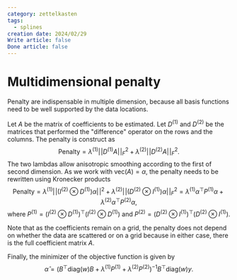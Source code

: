 ```yaml
---
category: zettelkasten
tags:
  - splines
creation date: 2024/02/29
Write article: false
Done article: false
---
```

# Multidimensional penalty

Penalty are indispensable in multiple dimension, because all basis functions need to be well supported by the data locations.

Let $A$ be the matrix of coefficients to be estimated. Let $D^{(1)}$ and $D^{(2)}$ be the matrices that performed the "difference" operator on the rows and the columns. The penalty is construct as
$$\text{Penalty} = \lambda^{(1)}\lvert\!\lvert D^{(1)}A\rvert\!\rvert_F^2 + \lambda^{(2)}\lvert\!\lvert D^{(2)}A\rvert\!\rvert_F^2.$$
The two lambdas allow anisotropic smoothing according to the first of second dimension.
As we work with $\text{vec}(A) = \alpha$, the penalty needs to be rewritten using Kronecker products
$$\text{Penalty} = \lambda^{(1)}\lvert\!\lvert (I^{(2)} \otimes D^{(1)})\alpha\rvert\!\rvert^2 + \lambda^{(2)}\lvert\!\lvert (D^{(2)} \otimes I^{(1)})\alpha\rvert\!\rvert_F^2 = \lambda^{(1)} \alpha^\top P^{(1)}\alpha + \lambda^{(2)}\alpha^\top P^{(2)}\alpha,$$
where $P^{(1)} = (I^{(2)} \otimes D^{(1)})^\top(I^{(2)} \otimes D^{(1)})$ and $P^{(2)} = (D^{(2)} \otimes I^{(1)})^\top(D^{(2)} \otimes I^{(1)})$.

Note that as the coefficients remain on a grid, the penalty does not depend on whether the data are scattered or on a grid because in either case, there is the full coefficient matrix $A$.

Finally, the minimizer of the objective function is given by
$$\widehat{\alpha} = \left(B^\top\text{diag}(w) B + \lambda^{(1)}P^{(1)} + \lambda^{(2)}P^{(2)}\right)^{-1}B^\top \text{diag}(w)y.$$


